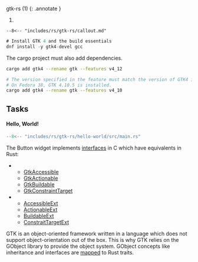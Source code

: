 gtk-rs (1)
{: .annotate }

1.  

    --8<-- "includes/rs/gtk-rs/callout.md"

```rs
# Install GTK 4 and the build essentials
dnf install -y gtk4-devel gcc
```

The cargo project must also add dependencies.

```sh
cargo add gtk4 --rename gtk --features v4_12

# The version specified in the feature must match the version of GTK4 installed on the system.
# On Fedora 38, GTK 4.10.5 is installed.
cargo add gtk4 --rename gtk --features v4_10
```

## Tasks

#### Hello, World!

```rs
--8<-- "includes/rs/gtk-rs/hello-world/src/main.rs"
```

The Button widget implements [interfaces](https://gtk-rs.org/gtk4-rs/git/book/widgets.html) in C which have equivalents in Rust:

<div class="grid cards" markdown>

-   
    - [GtkAccessible](https://docs.gtk.org/gtk4/iface.Accessible.html)
    - [GtkActionable](https://docs.gtk.org/gtk4/iface.Actionable.html)
    - [GtkBuildable](https://docs.gtk.org/gtk4/iface.Buildable.html)
    - [GtkConstraintTarget](https://docs.gtk.org/gtk4/iface.ConstraintTarget.html)

-   
    - [AccessibleExt](https://gtk-rs.org/gtk4-rs/stable/latest/docs/gtk4/prelude/trait.AccessibleExt.html)
    - [ActionableExt](https://gtk-rs.org/gtk4-rs/stable/latest/docs/gtk4/prelude/trait.ActionableExt.html)
    - [BuildableExt](https://gtk-rs.org/gtk4-rs/stable/latest/docs/gtk4/prelude/trait.BuildableExt.html)
    - [ConstraitTargetExt](https://gtk-rs.org/gtk4-rs/stable/latest/docs/gtk4/prelude/trait.ConstraintTargetExt.html)

</div>

GTK is an object-oriented framework written in a language which does not support object-orientation out of the box.
This is why GTK relies on the GObject library to provide the object system.
GObject concepts like inheritance and interfaces are [mapped](https://gtk-rs.org/gtk4-rs/git/book/g_object_concepts.html) to Rust traits.
